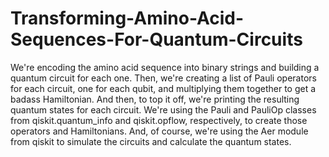 # Transforming-Amino-Acid-Sequences-For-Quantum-Circuits

We're encoding the amino acid sequence into binary strings and building a quantum circuit for each one. Then, we're creating a list of Pauli operators for each circuit, one for each qubit, and multiplying them together to get a badass Hamiltonian. And then, to top it off, we're printing the resulting quantum states for each circuit. We're using the Pauli and PauliOp classes from qiskit.quantum_info and qiskit.opflow, respectively, to create those operators and Hamiltonians. And, of course, we're using the Aer module from qiskit to simulate the circuits and calculate the quantum states.
